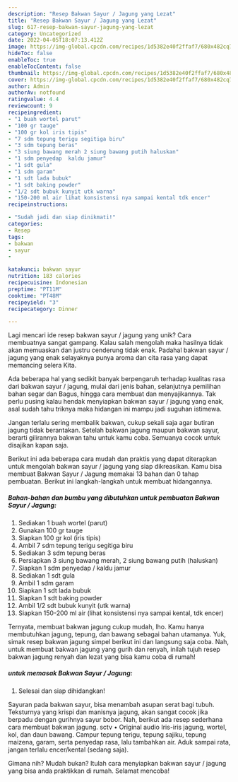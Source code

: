 ```yaml
---
description: "Resep Bakwan Sayur / Jagung yang Lezat"
title: "Resep Bakwan Sayur / Jagung yang Lezat"
slug: 617-resep-bakwan-sayur-jagung-yang-lezat
category: Uncategorized
date: 2022-04-05T18:07:13.412Z
image: https://img-global.cpcdn.com/recipes/1d5382e40f2ffaf7/680x482cq70/bakwan-sayur-jagung-foto-resep-utama.jpg
hideToc: false
enableToc: true
enableTocContent: false
thumbnail: https://img-global.cpcdn.com/recipes/1d5382e40f2ffaf7/680x482cq70/bakwan-sayur-jagung-foto-resep-utama.jpg
cover: https://img-global.cpcdn.com/recipes/1d5382e40f2ffaf7/680x482cq70/bakwan-sayur-jagung-foto-resep-utama.jpg
author: Admin
authorAv: notfound
ratingvalue: 4.4
reviewcount: 9
recipeingredient:
- "1 buah wortel parut"
- "100 gr tauge"
- "100 gr kol iris tipis"
- "7 sdm tepung terigu segitiga biru"
- "3 sdm tepung beras"
- "3 siung bawang merah 2 siung bawang putih haluskan"
- "1 sdm penyedap  kaldu jamur"
- "1 sdt gula"
- "1 sdm garam"
- "1 sdt lada bubuk"
- "1 sdt baking powder"
- "1/2 sdt bubuk kunyit utk warna"
- "150-200 ml air lihat konsistensi nya sampai kental tdk encer"
recipeinstructions:

- "Sudah jadi dan siap dinikmati!"
categories:
- Resep
tags:
- bakwan
- sayur
- 

katakunci: bakwan sayur  
nutrition: 183 calories
recipecuisine: Indonesian
preptime: "PT11M"
cooktime: "PT48M"
recipeyield: "3"
recipecategory: Dinner

---
```





Lagi mencari ide resep bakwan sayur / jagung yang unik? Cara membuatnya sangat gampang. Kalau salah mengolah maka hasilnya tidak akan memuaskan dan justru cenderung tidak enak. Padahal bakwan sayur / jagung yang enak selayaknya punya aroma dan cita rasa yang dapat memancing selera Kita.





Ada beberapa hal yang sedikit banyak berpengaruh terhadap kualitas rasa dari bakwan sayur / jagung, mulai dari jenis bahan, selanjutnya pemilihan bahan segar dan Bagus, hingga cara membuat dan menyajikannya. Tak perlu pusing kalau hendak menyiapkan bakwan sayur / jagung yang enak,      asal sudah tahu triknya maka hidangan ini mampu jadi suguhan istimewa.














Jangan terlalu sering membalik bakwan, cukup sekali saja agar butiran jagung tidak berantakan. Setelah bakwan jagung maupun bakwan sayur, berarti gilirannya bakwan tahu untuk kamu coba. Semuanya cocok untuk disajikan kapan saja.






Berikut ini ada beberapa cara mudah dan praktis yang dapat diterapkan untuk mengolah bakwan sayur / jagung yang siap dikreasikan. Kamu bisa membuat Bakwan Sayur / Jagung memakai 13 bahan dan 0 tahap pembuatan. Berikut ini langkah-langkah untuk membuat hidangannya.

<!--inarticleads1-->

##### Bahan-bahan dan bumbu yang dibutuhkan untuk pembuatan Bakwan Sayur / Jagung:

1. Sediakan 1 buah wortel (parut)
1. Gunakan 100 gr tauge
1. Siapkan 100 gr kol (iris tipis)
1. Ambil 7 sdm tepung terigu segitiga biru
1. Sediakan 3 sdm tepung beras
1. Persiapkan 3 siung bawang merah, 2 siung bawang putih (haluskan)
1. Siapkan 1 sdm penyedap / kaldu jamur
1. Sediakan 1 sdt gula
1. Ambil 1 sdm garam
1. Siapkan 1 sdt lada bubuk
1. Siapkan 1 sdt baking powder
1. Ambil 1/2 sdt bubuk kunyit (utk warna)
1. Siapkan 150-200 ml air (lihat konsistensi nya sampai kental, tdk encer)


Ternyata, membuat bakwan jagung cukup mudah, lho. Kamu hanya membutuhkan jagung, tepung, dan bawang sebagai bahan utamanya. Yuk, simak resep bakwan jagung simpel berikut ini dan langsung saja coba. Nah, untuk membuat bakwan jagung yang gurih dan renyah, inilah tujuh resep bakwan jagung renyah dan lezat yang bisa kamu coba di rumah! 

<!--inarticleads2-->

#####  untuk memasak Bakwan Sayur / Jagung:


1. Selesai dan siap dihidangkan!

Sayuran pada bakwan sayur, bisa menambah asupan serat bagi tubuh. Teksturnya yang krispi dan manisnya jagung, akan sangat cocok jika berpadu dengan gurihnya sayur bobor. Nah, berikut ada resep sederhana cara membuat bakwan jagung. sctv • Original audio Iris-iris jagung, wortel, kol, dan daun bawang. Campur tepung terigu, tepung sajiku, tepung maizena, garam, serta penyedap rasa, lalu tambahkan air. Aduk sampai rata, jangan terlalu encer/kental (sedang saja). 

Gimana nih? Mudah bukan? Itulah cara menyiapkan bakwan sayur / jagung yang bisa anda praktikkan di rumah. Selamat mencoba!

